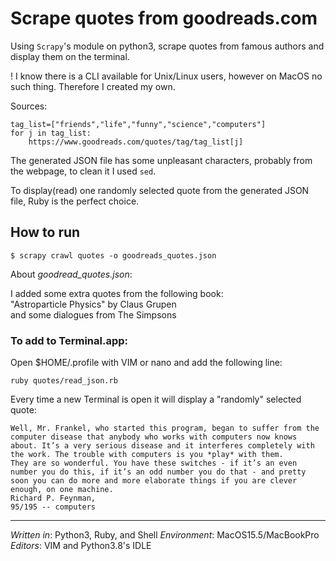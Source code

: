 # Scrape quotes from goodreads.com

Using `Scrapy`'s module on python3, scrape quotes from famous authors and display them on the terminal.

! I know there is a CLI available for Unix/Linux users, however on MacOS no such thing. Therefore I created my own.

Sources: 
    
    tag_list=["friends","life","funny","science","computers"]
    for j in tag_list:
        https://www.goodreads.com/quotes/tag/tag_list[j]

The generated JSON file has some unpleasant characters, probably from the webpage, to clean it I used `sed`.

To display(read) one randomly selected quote from the generated JSON file, Ruby is the perfect choice.

## How to run

    $ scrapy crawl quotes -o goodreads_quotes.json

About *goodread_quotes.json*:

I added some extra quotes from the following book:<br>
"Astroparticle Physics" by Claus Grupen<br>
and some dialogues from The Simpsons

### To add to Terminal.app:

Open $HOME/.profile with VIM or nano and add the following line:

    ruby quotes/read_json.rb

Every time a new Terminal is open it will display a "randomly" selected quote:

    Well, Mr. Frankel, who started this program, began to suffer from the computer disease that anybody who works with computers now knows 
    about. It’s a very serious disease and it interferes completely with the work. The trouble with computers is you *play* with them. 
    They are so wonderful. You have these switches - if it’s an even number you do this, if it’s an odd number you do that - and pretty 
    soon you can do more and more elaborate things if you are clever enough, on one machine.
    Richard P. Feynman,
    95/195 -- computers
---
*Written in*: Python3, Ruby, and Shell
*Environment*: MacOS15.5/MacBookPro
*Editors*: VIM and Python3.8's IDLE
